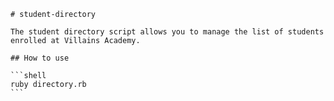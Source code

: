     # student-directory 
    
    The student directory script allows you to manage the list of students enrolled at Villains Academy.
    
    ## How to use 
    
    ```shell
    ruby directory.rb
    ```
    
    